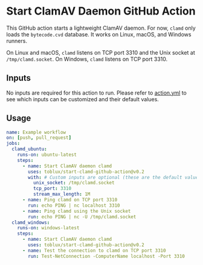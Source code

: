 # Start ClamAV Daemon GitHub Action

This GitHub action starts a lightweight ClamAV daemon. For now, `clamd` only loads the `bytecode.cvd` database. It works on Linux, macOS, and Windows runners.

On Linux and macOS, `clamd` listens on TCP port 3310 and the Unix socket at `/tmp/clamd.socket`. On Windows, `clamd` listens on TCP port 3310.

## Inputs

No inputs are required for this action to run. Please refer to [action.yml](action.yml) to see which inputs can be customized and their default values.

## Usage

```yaml
name: Example workflow
on: [push, pull_request]
jobs:
  clamd_ubuntu:
    runs-on: ubuntu-latest
    steps:
      - name: Start ClamAV daemon clamd
        uses: toblux/start-clamd-github-action@v0.2
        with: # Custom inputs are optional (these are the default values)
          unix_socket: /tmp/clamd.socket
          tcp_port: 3310
          stream_max_length: 1M
      - name: Ping clamd on TCP port 3310
        run: echo PING | nc localhost 3310
      - name: Ping clamd using the Unix socket
        run: echo PING | nc -U /tmp/clamd.socket
  clamd_windows:
    runs-on: windows-latest
    steps:
      - name: Start ClamAV daemon clamd
        uses: toblux/start-clamd-github-action@v0.2
      - name: Test the connection to clamd on TCP port 3310
        run: Test-NetConnection -ComputerName localhost -Port 3310
```
